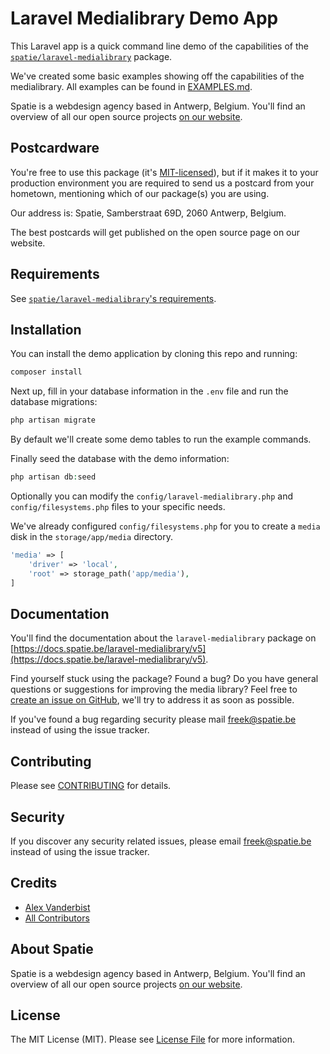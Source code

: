# Laravel Medialibrary Demo App

This Laravel app is a quick command line demo of the capabilities of the [`spatie/laravel-medialibrary`](https://github.com/spatie/laravel-medialibrary) package.

We've created some basic examples showing off the capabilities of the medialibrary. All examples can be found in [EXAMPLES.md](EXAMPLES.md).

Spatie is a webdesign agency based in Antwerp, Belgium. You'll find an overview of all our open source projects [on our website](https://spatie.be/opensource).

## Postcardware

You're free to use this package (it's [MIT-licensed](LICENSE.md)), but if it makes it to your production environment you are required to send us a postcard from your hometown, mentioning which of our package(s) you are using.

Our address is: Spatie, Samberstraat 69D, 2060 Antwerp, Belgium.

The best postcards will get published on the open source page on our website.

## Requirements

See [`spatie/laravel-medialibrary`'s requirements](https://docs.spatie.be/laravel-medialibrary/v5/requirements).

## Installation

You can install the demo application by cloning this repo and running:

``` bash
composer install
```

Next up, fill in your database information in the `.env` file and run the database migrations:

```bash
php artisan migrate
```

By default we'll create some demo tables to run the example commands.

Finally seed the database with the demo information: 

```php
php artisan db:seed
```

Optionally you can modify the `config/laravel-medialibrary.php` and `config/filesystems.php` files to your specific needs.

We've already configured `config/filesystems.php` for you to create a `media` disk in the `storage/app/media` directory.

```php
'media' => [
    'driver' => 'local',
    'root' => storage_path('app/media'),
]
```

## Documentation
You'll find the documentation about the `laravel-medialibrary` package on [https://docs.spatie.be/laravel-medialibrary/v5](https://docs.spatie.be/laravel-medialibrary/v5).

Find yourself stuck using the package? Found a bug? Do you have general questions or suggestions for improving the media library? Feel free to [create an issue on GitHub](https://github.com/spatie/laravel-medialibrary/issues), we'll try to address it as soon as possible.

If you've found a bug regarding security please mail [freek@spatie.be](mailto:freek@spatie.be) instead of using the issue tracker.

## Contributing

Please see [CONTRIBUTING](CONTRIBUTING.md) for details.

## Security

If you discover any security related issues, please email freek@spatie.be instead of using the issue tracker.

## Credits

- [Alex Vanderbist](https://github.com/alexvanderbist)
- [All Contributors](../../contributors)

## About Spatie
Spatie is a webdesign agency based in Antwerp, Belgium. You'll find an overview of all our open source projects [on our website](https://spatie.be/opensource).

## License

The MIT License (MIT). Please see [License File](LICENSE.md) for more information.